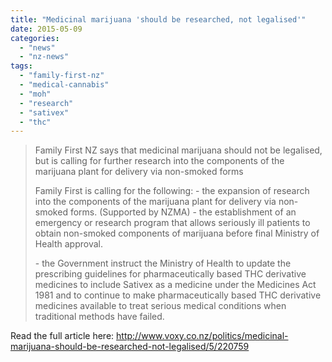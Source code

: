 ```yaml
---
title: "Medicinal marijuana 'should be researched, not legalised'"
date: 2015-05-09
categories: 
  - "news"
  - "nz-news"
tags: 
  - "family-first-nz"
  - "medical-cannabis"
  - "moh"
  - "research"
  - "sativex"
  - "thc"
---
```


> Family First NZ says that medicinal marijuana should not be legalised, but is calling for further research into the components of the marijuana plant for delivery via non-smoked forms
> 
> Family First is calling for the following: - the expansion of research into the components of the marijuana plant for delivery via non-smoked forms. (Supported by NZMA) - the establishment of an emergency or research program that allows seriously ill patients to obtain non-smoked components of marijuana before final Ministry of Health approval.
> 
> \- the Government instruct the Ministry of Health to update the prescribing guidelines for pharmaceutically based THC derivative medicines to include Sativex as a medicine under the Medicines Act 1981 and to continue to make pharmaceutically based THC derivative medicines available to treat serious medical conditions when traditional methods have failed.

Read the full article here: http://www.voxy.co.nz/politics/medicinal-marijuana-should-be-researched-not-legalised/5/220759
